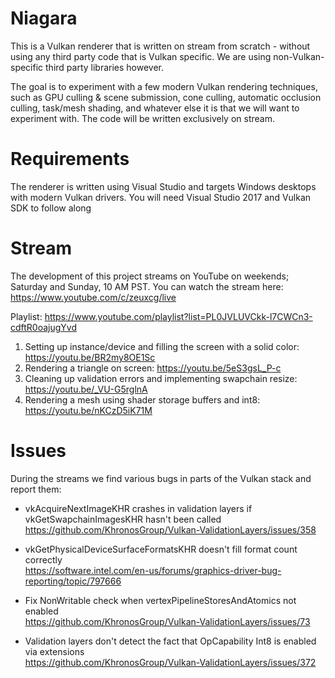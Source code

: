 # Niagara

This is a Vulkan renderer that is written on stream from scratch - without using any third party code that is Vulkan specific. We are using non-Vulkan-specific third party libraries however.

The goal is to experiment with a few modern Vulkan rendering techniques, such as GPU culling & scene submission, cone culling, automatic occlusion culling, task/mesh shading, and whatever else it is that we will want to experiment with.
The code will be written exclusively on stream.

# Requirements

The renderer is written using Visual Studio and targets Windows desktops with modern Vulkan drivers. You will need Visual Studio 2017 and Vulkan SDK to follow along

# Stream

The development of this project streams on YouTube on weekends; Saturday and Sunday, 10 AM PST. You can watch the stream here: https://www.youtube.com/c/zeuxcg/live

Playlist: https://www.youtube.com/playlist?list=PL0JVLUVCkk-l7CWCn3-cdftR0oajugYvd

1. Setting up instance/device and filling the screen with a solid color: https://youtu.be/BR2my8OE1Sc
2. Rendering a triangle on screen: https://youtu.be/5eS3gsL_P-c
3. Cleaning up validation errors and implementing swapchain resize: https://youtu.be/_VU-G5rglnA
4. Rendering a mesh using shader storage buffers and int8: https://youtu.be/nKCzD5iK71M

# Issues

During the streams we find various bugs in parts of the Vulkan stack and report them:

* vkAcquireNextImageKHR crashes in validation layers if vkGetSwapchainImagesKHR hasn't been called \
https://github.com/KhronosGroup/Vulkan-ValidationLayers/issues/358

* vkGetPhysicalDeviceSurfaceFormatsKHR doesn't fill format count correctly \
https://software.intel.com/en-us/forums/graphics-driver-bug-reporting/topic/797666

* Fix NonWritable check when vertexPipelineStoresAndAtomics not enabled \
https://github.com/KhronosGroup/Vulkan-ValidationLayers/issues/73

* Validation layers don't detect the fact that OpCapability Int8 is enabled via extensions \
https://github.com/KhronosGroup/Vulkan-ValidationLayers/issues/372
